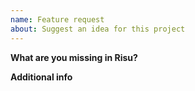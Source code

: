 ```yaml
---
name: Feature request
about: Suggest an idea for this project
---
```


**What are you missing in Risu?**

**Additional info**
